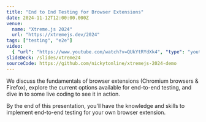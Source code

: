 ```yaml
---
title: "End to End Testing for Browser Extensions"
date: 2024-11-12T12:00:00.000Z
venue:
  name: "Xtreme.js 2024"
  url: "https://xtremejs.dev/2024"
tags: ["testing", "e2e"]
video:
  { "url": "https://www.youtube.com/watch?v=QUkYtRYdXk4", "type": "youtube" }
slideDeck: /slides/xtreme24
sourceCode: https://github.com/nickytonline/xtremejs-2024-demo
---
```


We discuss the fundamentals of browser extensions (Chromium browsers & Firefox), explore the current options available for end-to-end testing, and dive in to some live coding to see it in action.

By the end of this presentation, you'll have the knowledge and skills to implement end-to-end testing for your own browser extension.
